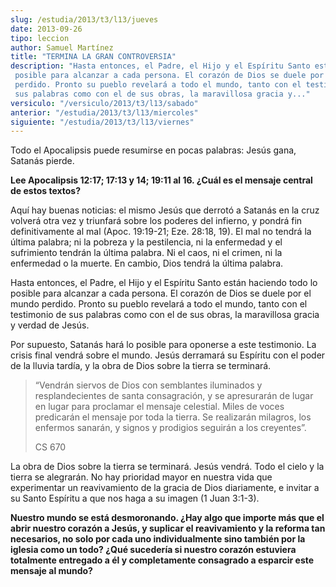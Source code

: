 ```yaml
---
slug: /estudia/2013/t3/l13/jueves
date: 2013-09-26
tipo: leccion
author: Samuel Martínez
title: "TERMINA LA GRAN CONTROVERSIA"
description: "Hasta entonces, el Padre, el Hijo y el Espíritu Santo están haciendo todo lo posible para alcanzar a cada persona. El corazón de Dios se duele por el mundo perdido. Pronto su pueblo revelará a todo el mundo, tanto con el testimonio de sus palabras como con el de sus obras, la maravillosa gracia y..."
versiculo: "/versiculo/2013/t3/l13/sabado"
anterior: "/estudia/2013/t3/l13/miercoles"
siguiente: "/estudia/2013/t3/l13/viernes"
---
```


Todo el Apocalipsis puede resumirse en pocas palabras: Jesús gana, Satanás pierde.

**Lee Apocalipsis 12:17; 17:13 y 14; 19:11 al 16. ¿Cuál es el mensaje central de estos textos?**

Aquí hay buenas noticias: el mismo Jesús que derrotó a Satanás en la cruz volverá otra vez y triunfará sobre los poderes del infierno, y pondrá fin definitivamente al mal (Apoc. 19:19-21; Eze. 28:18, 19). El mal no tendrá la última palabra; ni la pobreza y la pestilencia, ni la enfermedad y el sufrimiento tendrán la última palabra. Ni el caos, ni el crimen, ni la enfermedad o la muerte. En cambio, Dios tendrá la última palabra.

Hasta entonces, el Padre, el Hijo y el Espíritu Santo están haciendo todo lo posible para alcanzar a cada persona. El corazón de Dios se duele por el mundo perdido. Pronto su pueblo revelará a todo el mundo, tanto con el testimonio de sus palabras como con el de sus obras, la maravillosa gracia y verdad de Jesús.

Por supuesto, Satanás hará lo posible para oponerse a este testimonio. La crisis final vendrá sobre el mundo. Jesús derramará su Espíritu con el poder de la lluvia tardía, y la obra de Dios sobre la tierra se terminará.

> “Vendrán siervos de Dios con semblantes iluminados y resplandecientes de santa consagración, y se apresurarán de lugar en lugar para proclamar el mensaje celestial. Miles de voces predicarán el mensaje por toda la tierra. Se realizarán milagros, los enfermos sanarán, y signos y prodigios seguirán a los creyentes”.
>
> CS 670

La obra de Dios sobre la tierra se terminará. Jesús vendrá. Todo el cielo y la tierra se alegrarán. No hay prioridad mayor en nuestra vida que experimentar un reavivamiento de la gracia de Dios diariamente, e invitar a su Santo Espíritu a que nos haga a su imagen (1 Juan 3:1-3).

**Nuestro mundo se está desmoronando. ¿Hay algo que importe más que el abrir nuestro corazón a Jesús, y suplicar el reavivamiento y la reforma tan necesarios, no solo por cada uno individualmente sino también por la iglesia como un todo? ¿Qué sucedería si nuestro corazón estuviera totalmente entregado a él y completamente consagrado a esparcir este mensaje al mundo?**

